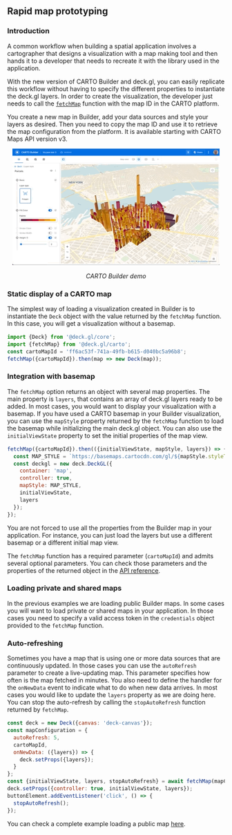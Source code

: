 ## Rapid map prototyping

### Introduction

A common workflow when building a spatial application involves a cartographer that designs a visualization with a map making tool and then hands it to a developer that needs to recreate it with the library used in the application.

With the new version of CARTO Builder and deck.gl, you can easily replicate this workflow without having to specify the different properties to instantiate the deck.gl layers. In order to create the visualization, the developer just needs to call the [`fetchMap`](../reference#fetchmap) function with the map ID in the CARTO platform.

You create a new map in Builder, add your data sources and style your layers as desired. Then you need to copy the map ID and use it to retrieve the map configuration from the platform. It is available starting with CARTO Maps API version v3.

<div align="center">
  <div>
    <img src="https://raw.githubusercontent.com/visgl/deck.gl-data/master/images/docs/fetch-map.gif" />
    <p><i>CARTO Builder demo</i></p>
  </div>
</div>

### Static display of a CARTO map

The simplest way of loading a visualization created in Builder is to instantiate the `Deck` object with the value returned by the `fetchMap` function. In this case, you will get a visualization without a basemap. 

```js
import {Deck} from '@deck.gl/core';
import {fetchMap} from '@deck.gl/carto';
const cartoMapId = 'ff6ac53f-741a-49fb-b615-d040bc5a96b8';
fetchMap({cartoMapId}).then(map => new Deck(map));
```

### Integration with basemap

The `fetchMap` option returns an object with several map properties. The main property is `layers`, that contains an array of deck.gl layers ready to be added. In most cases, you would want to display your visualization with a basemap. If you have used a CARTO basemap in your Builder visualization, you can use the `mapStyle` property returned by the `fetchMap` function to load the basemap while initializing the main deck.gl object. You can also use the `initialViewState` property to set the initial properties of the map view.

```js
fetchMap({cartoMapId}).then(({initialViewState, mapStyle, layers}) => {
  const MAP_STYLE = `https://basemaps.cartocdn.com/gl/${mapStyle.styleType}-gl-style/style.json`;
  const deckgl = new deck.DeckGL({
    container: 'map',
    controller: true,
    mapStyle: MAP_STYLE,
    initialViewState,
    layers
  });
});
```

You are not forced to use all the properties from the Builder map in your application. For instance, you can just load the layers but use a different basemap or a different initial map view. 

The `fetchMap` function has a required parameter (`cartoMapId`) and admits several optional parameters. You can check those parameters and the properties of the returned object in the [API reference](../reference#fetchmap). 

### Loading private and shared maps

In the previous examples we are loading public Builder maps. In some cases you will want to load private or shared maps in your application. In those cases you need to specify a valid access token in the `credentials` object provided to the `fetchMap` function. 

### Auto-refreshing

Sometimes you have a map that is using one or more data sources that are continuously updated. In those cases you can use the `autoRefresh` parameter to create a live-updating map. This parameter specifies how often is the map fetched in minutes. You also need to define the handler for the `onNewData` event to indicate what to do when new data arrives. In most cases you would like to update the `layers` property as we are doing here. You can stop the auto-refresh by calling the `stopAutoRefresh` function returned by `fetchMap`.

```js
const deck = new Deck({canvas: 'deck-canvas'});
const mapConfiguration = {
  autoRefresh: 5,
  cartoMapId,
  onNewData: ({layers}) => {
    deck.setProps({layers});
  }
};
const {initialViewState, layers, stopAutoRefresh} = await fetchMap(mapConfiguration);
deck.setProps({controller: true, initialViewState, layers});
buttonElement.addEventListener('click', () => {
  stopAutoRefresh();
});
```

You can check a complete example loading a public map [here](/deck-gl/examples/basic-examples/builder-map).
